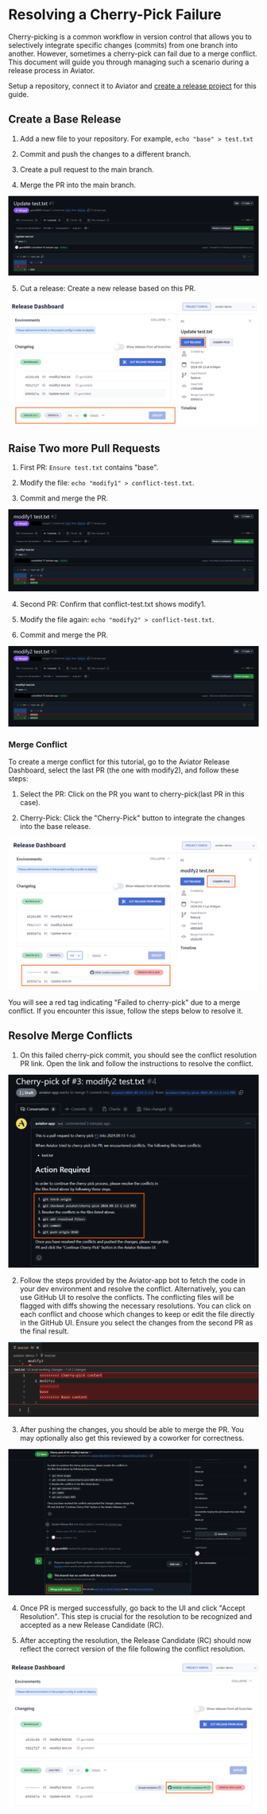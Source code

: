 # Resolving a Cherry-Pick Failure

Cherry-picking is a common workflow in version control that allows you to selectively integrate specific changes (commits) from one branch into another. However, sometimes a cherry-pick can fail due to a merge conflict. This document will guide you through managing such a scenario during a release process in Aviator.

Setup a repository, connect it to Aviator and [create a release project](./creating-a-release-project.md) for this guide.


## Create a Base Release

1. Add a new file to your repository. For example, `echo "base" > test.txt`

2. Commit and push the changes to a different branch.

3. Create a pull request to the main branch.

4. Merge the PR into the main branch.

![](../../.gitbook/assets/release-conflict-base.png)

5. Cut a release: Create a new release based on this PR.

![](../../.gitbook/assets/release-conflict-base-cut.png)


## Raise Two more Pull Requests

1. First PR: `Ensure test.txt` contains "base".

2. Modify the file: `echo "modify1" > conflict-test.txt`.

3. Commit and merge the PR.

![](../../.gitbook/assets/release-conflict-modify1.png)

4. Second PR: Confirm that conflict-test.txt shows modify1.

5. Modify the file again: `echo "modify2" > conflict-test.txt`.

6. Commit and merge the PR.

![](../../.gitbook/assets/release-conflict-modify2.png)


### Merge Conflict

To create a merge conflict for this tutorial, go to the Aviator Release Dashboard, select the last PR (the one with modify2), and follow these steps:

1. Select the PR: Click on the PR you want to cherry-pick(last PR in this case).

2. Cherry-Pick: Click the "Cherry-Pick" button to integrate the changes into the base release.

![](../../.gitbook/assets/release-conflict-cherry-pick.png)

You will see a red tag indicating "Failed to cherry-pick" due to a merge conflict. If you encounter this issue, follow the steps below to resolve it.


## Resolve Merge Conflicts

1. On this failed cherry-pick commit, you should see the conflict resolution PR link. Open the link and follow the instructions to resolve the conflict.

![](../../.gitbook/assets/release-conflict-action.png)

2. Follow the steps provided by the Aviator-app bot to fetch the code in your dev environment and resolve the conflict. Alternatively, you can use GitHub UI to resolve the conflicts. The conflicting files will be flagged with diffs showing the necessary resolutions. You can click on each conflict and choose which changes to keep or edit the file directly in the GitHub UI. Ensure you select the changes from the second PR as the final result.

![](../../.gitbook/assets/release-conflict-resolve.png)

3. After pushing the changes, you should be able to merge the PR. You may optionally also get this reviewed by a coworker for correctness.

![](../../.gitbook/assets/release-conflict-resolve-merge.png)

4. Once PR is merged successfully, go back to the UI and click "Accept Resolution". This step is crucial for the resolution to be recognized and accepted as a new Release Candidate (RC).

5. After accepting the resolution, the Release Candidate (RC) should now reflect the correct version of the file following the conflict resolution.

![](../../.gitbook/assets/release-conflict-resolve-ui.png)
